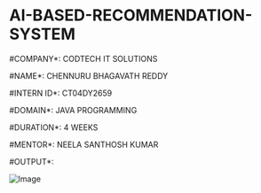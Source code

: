 # AI-BASED-RECOMMENDATION-SYSTEM

#COMPANY*: CODTECH IT SOLUTIONS

#NAME*: CHENNURU BHAGAVATH REDDY

#INTERN ID*: CT04DY2659

#DOMAIN*: JAVA PROGRAMMING

#DURATION*: 4 WEEKS

#MENTOR*: NEELA SANTHOSH KUMAR

#OUTPUT*:

![Image](https://github.com/user-attachments/assets/70e62277-72ab-4079-ad70-074e4ede6def)
